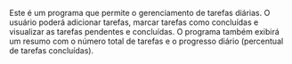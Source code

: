 Este é um programa que permite o gerenciamento de tarefas diárias. O usuário poderá adicionar tarefas, marcar tarefas como concluídas e visualizar as tarefas pendentes e concluídas. 
O programa também exibirá um resumo com o número total de tarefas e o progresso diário (percentual de tarefas concluídas).
